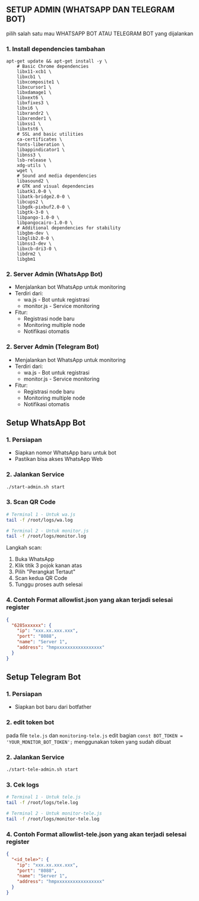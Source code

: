 ## SETUP ADMIN (WHATSAPP DAN TELEGRAM BOT)

pilih salah satu mau WHATSAPP BOT ATAU TELEGRAM BOT yang dijalankan

### 1. Install dependencies tambahan
  ```
  apt-get update && apt-get install -y \
      # Basic Chrome dependencies
      libx11-xcb1 \
      libxcb1 \
      libxcomposite1 \
      libxcursor1 \
      libxdamage1 \
      libxext6 \
      libxfixes3 \
      libxi6 \
      libxrandr2 \
      libxrender1 \
      libxss1 \
      libxtst6 \
      # SSL and basic utilities
      ca-certificates \
      fonts-liberation \
      libappindicator1 \
      libnss3 \
      lsb-release \
      xdg-utils \
      wget \
      # Sound and media dependencies
      libasound2 \
      # GTK and visual dependencies
      libatk1.0-0 \
      libatk-bridge2.0-0 \
      libcups2 \
      libgdk-pixbuf2.0-0 \
      libgtk-3-0 \
      libpango-1.0-0 \
      libpangocairo-1.0-0 \
      # Additional dependencies for stability
      libgbm-dev \
      libglib2.0-0 \
      libnss3-dev \
      libxcb-dri3-0 \
      libdrm2 \
      libgbm1
  ```
### 2. Server Admin (WhatsApp Bot)

- Menjalankan bot WhatsApp untuk monitoring
- Terdiri dari:
  - wa.js - Bot untuk registrasi
  - monitor.js - Service monitoring
- Fitur:
  - Registrasi node baru
  - Monitoring multiple node
  - Notifikasi otomatis

### 2. Server Admin (Telegram Bot)

- Menjalankan bot WhatsApp untuk monitoring
- Terdiri dari:
  - wa.js - Bot untuk registrasi
  - monitor.js - Service monitoring
- Fitur:
  - Registrasi node baru
  - Monitoring multiple node
  - Notifikasi otomatis

## Setup WhatsApp Bot

### 1. Persiapan

- Siapkan nomor WhatsApp baru untuk bot
- Pastikan bisa akses WhatsApp Web

### 2. Jalankan Service

```bash
./start-admin.sh start
```

### 3. Scan QR Code

```bash
# Terminal 1 - Untuk wa.js
tail -f /root/logs/wa.log

# Terminal 2 - Untuk monitor.js
tail -f /root/logs/monitor.log
```

Langkah scan:

1. Buka WhatsApp
2. Klik titik 3 pojok kanan atas
3. Pilih "Perangkat Tertaut"
4. Scan kedua QR Code
5. Tunggu proses auth selesai

### 4. Contoh Format allowlist.json yang akan terjadi selesai register

```json
{
  "6285xxxxxx": {
    "ip": "xxx.xx.xxx.xxx",
    "port": "8088",
    "name": "Server 1",
    "address": "hmpxxxxxxxxxxxxxxxxx"
  }
}
```

## Setup Telegram Bot

### 1. Persiapan

- Siapkan bot baru dari botfather

### 2. edit token bot

pada file `tele.js` dan `monitoring-tele.js` edit bagian `const BOT_TOKEN = 'YOUR_MONITOR_BOT_TOKEN';` menggunakan token yang sudah dibuat

### 2. Jalankan Service

```bash
./start-tele-admin.sh start
```

### 3. Cek logs

```bash
# Terminal 1 - Untuk tele.js
tail -f /root/logs/tele.log

# Terminal 2 - Untuk monitor-tele.js
tail -f /root/logs/monitor-tele.log
```

### 4. Contoh Format allowlist-tele.json yang akan terjadi selesai register

```json
{
  "<id_tele>": {
    "ip": "xxx.xx.xxx.xxx",
    "port": "8088",
    "name": "Server 1",
    "address": "hmpxxxxxxxxxxxxxxxxx"
  }
}
```
